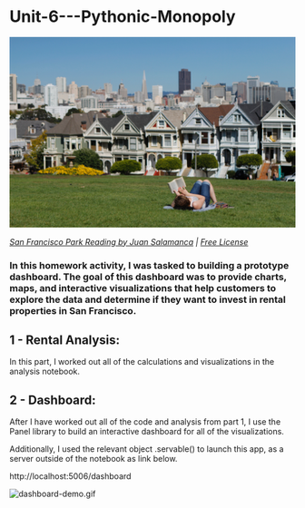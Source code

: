 # Unit-6---Pythonic-Monopoly

![San Francisco Park Reading](Images/san-francisco-park-reading.jpg)

*[San Francisco Park Reading by Juan Salamanca](https://www.pexels.com/photo/park-san-francisco-reading-61109/) | [Free License](https://www.pexels.com/photo-license/)*

### In this homework activity, I was tasked to building a prototype dashboard. The goal of this dashboard was to provide charts, maps, and interactive visualizations that help customers to explore the data and determine if they want to invest in rental properties in San Francisco.

## 1 - Rental Analysis:

In this part, I worked out all of the calculations and visualizations in the analysis notebook.

## 2 - Dashboard:

After I have worked out all of the code and analysis from part 1, I use the Panel library to build an interactive dashboard for all of the visualizations.  

Additionally, I used the relevant object .servable() to launch this app,  as a server outside of the notebook as link below.

http://localhost:5006/dashboard


  ![dashboard-demo.gif](Images/dashboard-demo.gif)
